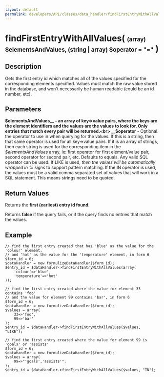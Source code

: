 ```yaml
---
layout: default
permalink: developers/API/classes/data_handler/findFirstEntryWithAllValues/
---
```


# findFirstEntryWithAllValues( <span style='font-size: 14pt;'>(array) $elementsAndValues, (string | array) $operator = "="</span> )

## Description

Gets the first entry id which matches all of the values specified for the corresponding elements specified. Values must match the raw value stored in the database, and won't necessarily be human readable (could be an id number, etc).

## Parameters

__$elementsAndValues__ - an array of key=>value pairs, where the keys are the element identifiers and the values are the values to look for. Only entries that match every pair will be returned.<br>
__$operator__ -  Optional.  the operator to use in when querying for the values. If this is a string, then that same operator is used for all key=>value pairs. If it is an array of strings, then each string is used for the corresponding item in the _$elementsAndValues_ array, ie: first operator for first element/value pair, second operator for second pair, etc. Defaults to equals. Any valid SQL operator can be used. If LIKE is used, _then the values will be automatically wrapped in % signs_ to support pattern matching. If the IN operator is used, the values must be a valid comma separated set of values that will work in a SQL statement. This means strings need to be quoted.

## Return Values

Returns the __first (earliest) entry id found__.

Returns __false__ if the query fails, or if the query finds no entries that match the values.

## Example

~~~
// find the first entry created that has 'blue' as the value for the 'colour' element,
// and 'hot' as the value for the 'temperature' element, in form 6
$form_id = 6;
$dataHandler = new formulizeDataHandler($form_id);
$entry_id = $dataHandler->findFirstEntryWithAllValues(array(
    'colour'=>'blue',
    'temperature'=>'hot'
));
~~~

~~~
// find the first entry created where the value for element 33 contains 'foo'
// and the value for element 99 contains 'bar', in form 6
$form_id = 6;
$dataHandler = new formulizeDataHandler($form_id);
$values = array(
    33=>'foo',
    99=>'bar'
);
$entry_id = $dataHandler->findFirstEntryWithAllValues($values, "LIKE");
~~~

~~~
// find the first entry created where the value for element 99 is 'goals' or 'assists'
$form_id = 6;
$dataHandler = new formulizeDataHandler($form_id);
$values = array(
    99=>"'goals','assists'";
);
$entry_id = $dataHandler->findFirstEntryWithAllValues($values, "IN");
~~~
